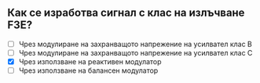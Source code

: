 ## Как се изработва сигнал с клас на излъчване F3E?

<!-- Верният отговор е отбелязан с [X] -->

- [ ] Чрез модулиране на захранващото напрежение на усилвател клас В
- [ ] Чрез модулиране на захранващото напрежение на усилвател клас С
- [X] Чрез използване на реактивен модулатор
- [ ] Чрез използване на балансен модулатор
